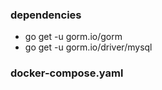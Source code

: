 ### dependencies

- go get -u gorm.io/gorm
- go get -u gorm.io/driver/mysql

### docker-compose.yaml


